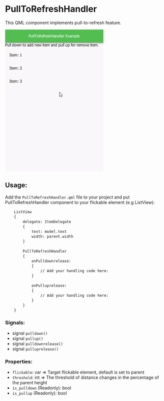 # PullToRefreshHandler
This QML component implements pull-to-refresh feature.

![](static/example_480.gif)

## Usage: 
Add the `PullToRefreshHandler.qml` file to your project and put PullToRefreshHandler component to your flickable element (e.g ListView):

```
    ListView
    {
        delegate: ItemDelegate
        {
            text: model.text
            width: parent.width
        }

        PullToRefreshHandler
        {
            onPulldownrelease:
            {
				// Add your handling code here:
            }

            onPulluprelease:
            {
				// Add your handling code here:
            }
        }
    }
```

### Signals:
+ signal `pulldown()`
+ signal `pullup()`
+ signal `pulldownrelease()`
+ signal `pulluprelease()`

### Properties:
+ `flickable`: var => Target flickable element, default is set to parent
+ `threshold`: int => The threshold of distance changes in the percentage of the parent height
+ `is_pulldown` (Readonly): bool
+ `is_pullup` (Readonly): bool 
